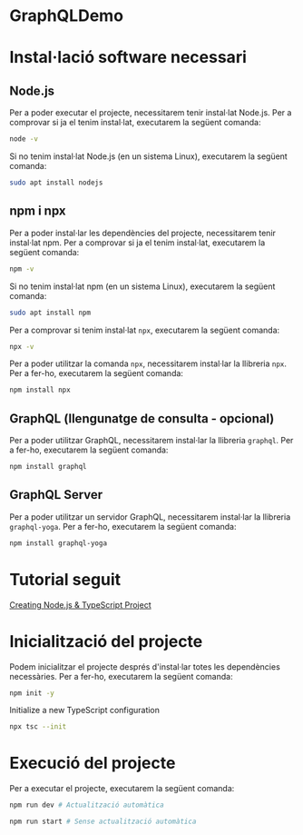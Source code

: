 # GraphQLDemo

# Instal·lació software necessari

## Node.js
Per a poder executar el projecte, necessitarem tenir instal·lat Node.js. Per a comprovar si ja el tenim instal·lat, executarem la següent comanda:

```bash
node -v
```

Si no tenim instal·lat Node.js (en un sistema Linux), executarem la següent comanda:

```bash
sudo apt install nodejs
```

## npm i npx
Per a poder instal·lar les dependències del projecte, necessitarem tenir instal·lat npm. Per a comprovar si ja el tenim instal·lat, executarem la següent comanda:

```bash
npm -v
```

Si no tenim instal·lat npm (en un sistema Linux), executarem la següent comanda:

```bash
sudo apt install npm
```

Per a comprovar si tenim instal·lat `npx`, executarem la següent comanda:

```bash
npx -v
```

Per a poder utilitzar la comanda `npx`, necessitarem instal·lar la llibreria `npx`. Per a fer-ho, executarem la següent comanda:

```bash
npm install npx
```

## GraphQL (llengunatge de consulta - opcional)
Per a poder utilitzar GraphQL, necessitarem instal·lar la llibreria `graphql`. Per a fer-ho, executarem la següent comanda:

```bash
npm install graphql
```

## GraphQL Server 
Per a poder utilitzar un servidor GraphQL, necessitarem instal·lar la llibreria `graphql-yoga`. Per a fer-ho, executarem la següent comanda:

```bash
npm install graphql-yoga
```

# Tutorial seguit

[Creating Node.js & TypeScript Project](https://the-guild.dev/graphql/yoga-server/tutorial/basic/01-project-setup)

# Inicialització del projecte

Podem inicialitzar el projecte després d'instal·lar totes les dependències necessàries. Per a fer-ho, executarem la següent comanda:

```bash
npm init -y
```

Initialize a new TypeScript configuration

```bash
npx tsc --init
```



# Execució del projecte

Per a executar el projecte, executarem la següent comanda:

```bash
npm run dev # Actualització automàtica
```

```bash
npm run start # Sense actualització automàtica
```

